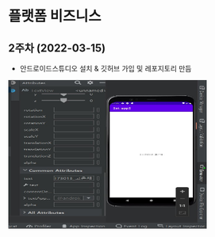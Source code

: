 # 플랫폼 비즈니스
## 2주차 (2022-03-15)
- 안드로이드스튜디오 설치 & 깃허브 가입 및 레포지토리 만듬


<img width="400" height="300" src="./pic/2st_PNG.jpg"></img>
